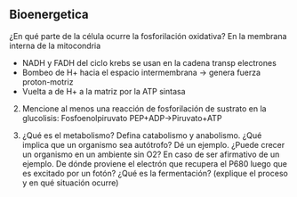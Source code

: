 ## Bioenergetica
¿En qué parte de la célula ocurre la fosforilación oxidativa?
   En la membrana interna de la mitocondria
- NADH y FADH del ciclo krebs se usan en la cadena transp electrones
- Bombeo de H+ hacia el espacio intermembrana -> genera fuerza proton-motriz
- Vuelta a de H+ a la matriz por la ATP sintasa

2. Mencione al menos una reacción de fosforilación de sustrato
   en la glucolisis: Fosfoenolpiruvato PEP+ADP→Piruvato+ATP
   
3. ¿Qué es el metabolismo? Defina catabolismo y anabolismo.
¿Qué implica que un organismo sea autótrofo? Dé un ejemplo.
¿Puede crecer un organismo en un ambiente sin O2? En caso de ser afirmativo de
un ejemplo.
De dónde proviene el electrón que recupera el P680 luego que es excitado por un
fotón?
¿Qué es la fermentación? (explique el proceso y en qué situación ocurre)

